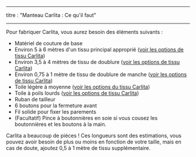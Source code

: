 - - -
titre : "Manteau Carlita : Ce qu'il faut"
- - -

Pour fabriquer Carlita, vous aurez besoin des éléments suivants :

- Matériel de couture de base
- Environ 5 à 6 mètres d'un tissu principal approprié ([voir les options de tissu Carlita](/docs/patterns/carlita/fabric/))
- Environ 3,5 à 4 mètres de tissu de doublure ([voir les options de tissu Carlita](/docs/patterns/carlita/fabric/))
- Environ 0,75 à 1 mètre de tissu de doublure de manche ([voir les options de tissu Carlita](/docs/patterns/carlita/fabric/))
- Toile légère à moyenne ([voir les options du tissu Carlita](/docs/patterns/carlita/fabric/))
- Toile à poils lourds ([voir les options de tissu Carlita](/docs/patterns/carlita/fabric/))
- Ruban de tailleur
- 6 boutons pour la fermeture avant
- Fil solide pour fixer les parements
- (Facultatif) Pince à boutonnières en soie si vous cousez les boutonnières et les boutons à la main.

<Warning>

Carlita a beaucoup de pièces ! Ces longueurs sont des estimations, vous pouvez avoir besoin de plus ou moins en fonction de votre taille, mais en cas de doute, ajoutez 0,5 à 1 mètre de tissu supplémentaire.

</Warning>
